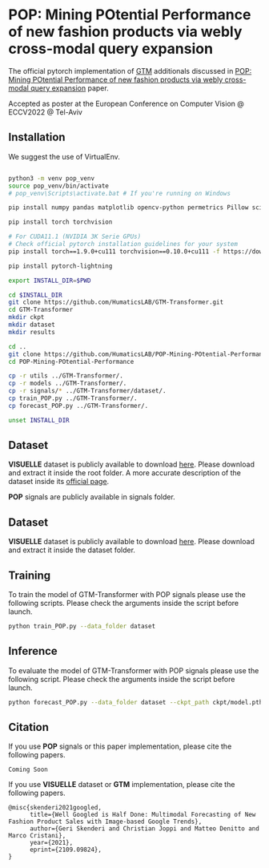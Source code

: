 
# POP: Mining POtential Performance of new fashion products via webly cross-modal query expansion

The official pytorch implementation of [GTM](https://github.com/HumaticsLAB/GTM-Transformer) additionals discussed in [POP: Mining POtential Performance of new fashion products via webly cross-modal query expansion](#)
paper.

Accepted as poster at the European Conference on Computer Vision @ ECCV2022 @ Tel-Aviv

## Installation

We suggest the use of VirtualEnv.

```bash

python3 -m venv pop_venv
source pop_venv/bin/activate
# pop_venv\Scripts\activate.bat # If you're running on Windows

pip install numpy pandas matplotlib opencv-python permetrics Pillow scikit-image scikit-learn scipy tqdm transformers fairseq wandb

pip install torch torchvision

# For CUDA11.1 (NVIDIA 3K Serie GPUs)
# Check official pytorch installation guidelines for your system
pip install torch==1.9.0+cu111 torchvision==0.10.0+cu111 -f https://download.pytorch.org/whl/torch_stable.html

pip install pytorch-lightning

export INSTALL_DIR=$PWD

cd $INSTALL_DIR
git clone https://github.com/HumaticsLAB/GTM-Transformer.git
cd GTM-Transformer
mkdir ckpt
mkdir dataset
mkdir results

cd ..
git clone https://github.com/HumaticsLAB/POP-Mining-POtential-Performance.git
cd POP-Mining-POtential-Performance

cp -r utils ../GTM-Transformer/.
cp -r models ../GTM-Transformer/.
cp -r signals/* ../GTM-Transformer/dataset/.
cp train_POP.py ../GTM-Transformer/.
cp forecast_POP.py ../GTM-Transformer/.

unset INSTALL_DIR
```

## Dataset

**VISUELLE** dataset is publicly available to download [here](https://forms.gle/8Sk431AsEgCot9Kv5). Please download and extract it inside the root folder. A more accurate description of the dataset inside its [official page](https://humaticslab.github.io/forecasting/visuelle).  

**POP** signals are publicly available in signals folder. 

## Dataset

**VISUELLE** dataset is publicly available to download [here](https://forms.gle/cVGQAmxhHf7eRJ937). Please download and extract it inside the dataset folder.

## Training
To train the model of GTM-Transformer with POP signals please use the following scripts. Please check the arguments inside the script before launch.

```bash
python train_POP.py --data_folder dataset
```
## Inference
To evaluate the model of GTM-Transformer with POP signals please use the following script. Please check the arguments inside the script before launch.

```bash
python forecast_POP.py --data_folder dataset --ckpt_path ckpt/model.pth
```

## Citation

If you use **POP** signals or this paper implementation, please cite the following papers.

```
Coming Soon
```

If you use **VISUELLE** dataset or **GTM** implementation, please cite the following papers.


```
@misc{skenderi2021googled,
      title={Well Googled is Half Done: Multimodal Forecasting of New Fashion Product Sales with Image-based Google Trends}, 
      author={Geri Skenderi and Christian Joppi and Matteo Denitto and Marco Cristani},
      year={2021},
      eprint={2109.09824},
}
```

